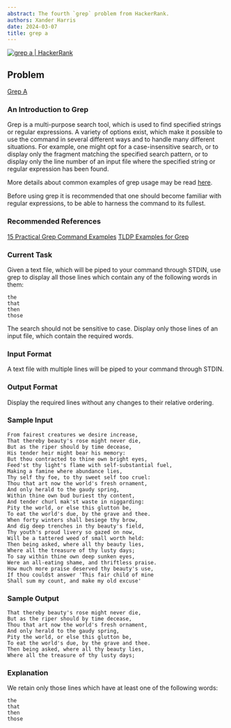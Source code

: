 ```yaml
---
abstract: The fourth `grep` problem from HackerRank.
authors: Xander Harris
date: 2024-03-07
title: grep a
---
```


[![grep a | HackerRank](https://img.shields.io/badge/HackerRank-green?style=for-the-badge&logo=hackerrank&label=paste%204)](https://www.hackerrank.com/challenges/text-processing-in-linux-the-grep-command-4/)

## Problem

[Grep A](https://www.hackerrank.com/challenges/text-processing-in-linux-the-grep-command-4/problem?isFullScreen=true)

### An Introduction to Grep

Grep is a multi-purpose search tool, which is used to find specified strings or regular expressions. A variety of options exist, which make it possible to use the command in several different ways and to handle many different situations. For example, one might opt for a case-insensitive search, or to display only the fragment matching the specified search pattern, or to display only the line number of an input file where the specified string or regular expression has been found.

More details about common examples of grep usage may be read [here](http://tldp.org/LDP/abs/html/textproc.html).

Before using grep it is recommended that one should become familiar with regular expressions, to be able to harness the command to its fullest.

### Recommended References

[15 Practical Grep Command Examples](http://www.thegeekstuff.com/2009/03/15-practical-unix-grep-command-examples/)
[TLDP Examples for Grep](http://tldp.org/LDP/Bash-Beginners-Guide/html/sect_04_02.html)

### Current Task

Given a text file, which will be piped to your command through STDIN, use grep to display all those lines which contain any of the following words in them:

```{code-block} shell
the
that
then
those
```

The search should not be sensitive to case. Display only those lines of an input file, which contain the required words.

### Input Format

A text file with multiple lines will be piped to your command through STDIN.

### Output Format

Display the required lines without any changes to their relative ordering.

### Sample Input

```{card} Sample Input
From fairest creatures we desire increase,
That thereby beauty's rose might never die,
But as the riper should by time decease,
His tender heir might bear his memory:
But thou contracted to thine own bright eyes,
Feed'st thy light's flame with self-substantial fuel,
Making a famine where abundance lies,
Thy self thy foe, to thy sweet self too cruel:
Thou that art now the world's fresh ornament,
And only herald to the gaudy spring,
Within thine own bud buriest thy content,
And tender churl mak'st waste in niggarding:
Pity the world, or else this glutton be,
To eat the world's due, by the grave and thee.
When forty winters shall besiege thy brow,
And dig deep trenches in thy beauty's field,
Thy youth's proud livery so gazed on now,
Will be a tattered weed of small worth held:
Then being asked, where all thy beauty lies,
Where all the treasure of thy lusty days;
To say within thine own deep sunken eyes,
Were an all-eating shame, and thriftless praise.
How much more praise deserved thy beauty's use,
If thou couldst answer 'This fair child of mine
Shall sum my count, and make my old excuse'
```

### Sample Output

```{card} Sample Output
That thereby beauty's rose might never die,
But as the riper should by time decease,
Thou that art now the world's fresh ornament,
And only herald to the gaudy spring,
Pity the world, or else this glutton be,
To eat the world's due, by the grave and thee.
Then being asked, where all thy beauty lies,
Where all the treasure of thy lusty days;
```

### Explanation

We retain only those lines which have at least one of the following words:

```{card} Explanation
the
that
then
those
```
